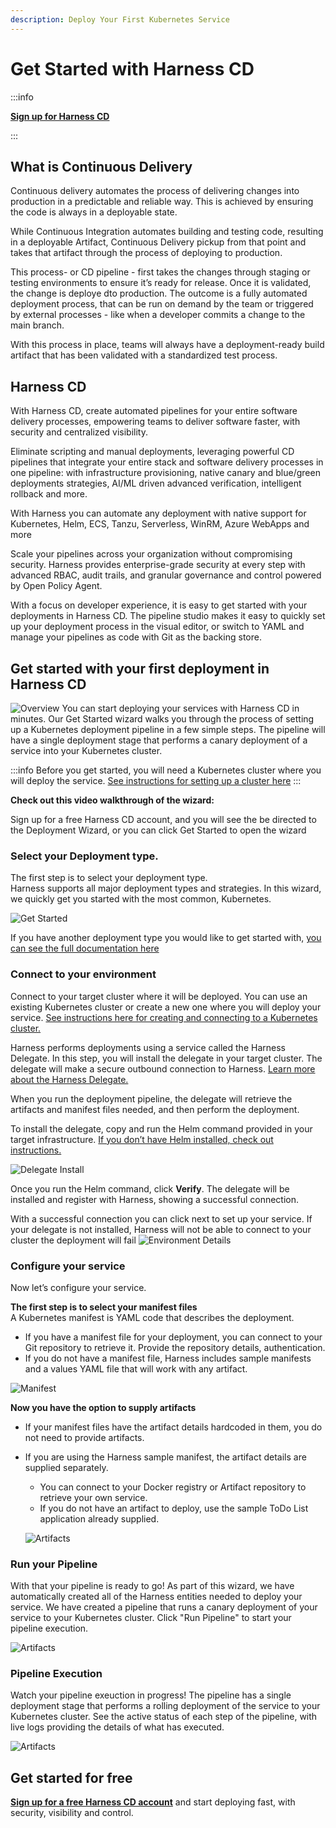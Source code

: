 ```yaml
---
description: Deploy Your First Kubernetes Service
---
```


# Get Started with Harness CD 
<ctabanner
  buttonText="Sign Up"
  title="Deliver software faster"
  tagline="Sign up today to get started for free!"
  link="https://app.harness.io/auth/#/signup/?module=cd"
  closable={true}
/>

:::info

[**Sign up for Harness CD**
](https://app.harness.io/auth/#/signup/?module=cd)

:::



## What is Continuous Delivery

Continuous delivery automates the process of delivering changes into production in a predictable and reliable way.  This is achieved by ensuring the code is always in a deployable state.
  
While Continuous Integration automates building and testing code, resulting in a deployable Artifact, Continuous Delivery pickup from that point and takes that artifact through the process of deploying to production.  

This process- or CD pipeline - first takes the changes through staging or testing environments to ensure it’s ready for release.  Once it is validated, the change is deploye dto production. The outcome is a fully automated deployment process, that can be run on demand by the team or triggered by external processes - like when a developer commits a change to the main branch.   

With this process in place, teams will always have a deployment-ready build artifact that has been validated with a standardized test process. 

## Harness CD

With Harness CD, create automated pipelines for your entire software delivery processes, empowering teams to deliver software faster, with security and centralized visibility.

Eliminate scripting and manual deployments, leveraging powerful CD pipelines that integrate your entire stack and software delivery processes in one pipeline:  with infrastructure provisioning, native canary and blue/green deployments strategies, AI/ML driven advanced verification, intelligent rollback and more.

With Harness you can automate any deployment with native support for Kubernetes, Helm, ECS, Tanzu, Serverless, WinRM, Azure WebApps and more

Scale your pipelines across your organization without compromising security.  Harness provides enterprise-grade security at every step with advanced RBAC, audit trails, and granular governance and control powered by Open Policy Agent.

With a focus on developer experience, it is easy to get started with your deployments in Harness CD.   The pipeline studio makes it easy to quickly set up your deployment process in the visual editor, or switch to YAML and manage your pipelines as code with Git as the backing store.

## Get started with your first deployment in Harness CD
![Overview](static/first-deployment/GetStarted.png)
You can start deploying your services with Harness CD in minutes.  Our Get Started wizard walks you through the process of setting up a Kubernetes deployment pipeline in a few simple steps.   The pipeline will have a single deployment stage that performs a canary deployment of a service into your Kubernetes cluster.

:::info
Before you get started, you will need a Kubernetes cluster where you will deploy the service.  [See instructions for setting up a cluster here](https://developer.harness.io/docs/plg/cd-getting-started-env/)
:::


**Check out this video walkthrough of the wizard:**
<docvideo src="https://www.youtube.com/watch?v=vybcppS6MCw" />


Sign up for a free Harness CD account, and you will see the be directed to the Deployment Wizard, or you can click Get Started to open the wizard

### Select your Deployment type.  
The first step is to select your deployment type.  
Harness supports all major deployment types and strategies.   In this wizard, we quickly get you started with the most common, Kubernetes.  

![Get Started](static/first-deployment/DeploymentType.png)

If you have another deployment type you would like to get started with, [you can see the full documentation here](https://developer.harness.io/docs/category/cd-tutorials)

### Connect to your environment
Connect to your target cluster where it will be deployed.  You can use an existing Kubernetes cluster or create a new one where you will deploy your service.  [See instructions here for creating and connecting to a Kubernetes cluster.](https://developer.harness.io/docs/plg/cd-getting-started-env/)

Harness performs deployments using a service called the Harness Delegate.  In this step, you will install the delegate in your target cluster.  The delegate will make a secure outbound connection to Harness.  [Learn more about the Harness Delegate.](https://developer.harness.io/docs/platform/Delegates/get-started-with-delegates/delegates-overview)

When you run the deployment pipeline, the delegate will retrieve the artifacts and manifest files needed, and then perform the deployment.

To install the delegate, copy and run the Helm command provided in your target infrastructure.  [If you don’t have Helm installed, check out instructions.](https://v3.helm.sh/docs/intro/install/)  

![Delegate Install](static/first-deployment/DelegateInstall.png)

Once you run the Helm command, click **Verify**.  The delegate will be installed and register with Harness, showing a successful connection.

With a successful connection you can click next to set up your service.  If your delegate is not installed, Harness will not be able to connect to your cluster the deployment will fail
![Environment Details](static/first-deployment/EnvironmentDetailsandVerification.png)

### Configure your service
Now let’s configure your service.  

**The first step is to select your manifest files**  
A Kubernetes manifest is YAML code that describes the deployment.  

* If you have a manifest file for your deployment, you can connect to your Git repository to retrieve it.   Provide the repository details, authentication.
* If you do not have a manifest file, Harness includes sample manifests and a values YAML file that will work with any artifact.

![Manifest](static/first-deployment/ServiceConfig1.png)


**Now you have the option to supply artifacts**

* If your manifest files have the artifact details hardcoded in them, you do not need to provide artifacts. 

* If you are using the Harness sample manifest, the artifact details are supplied separately.  
	* You can connect to your Docker registry or Artifact repository to retrieve your own service.  
	* If you do not have an artifact to deploy, use the sample ToDo  List application already supplied.

	![Artifacts](static/first-deployment/ServiceConfig2-artifact.png)


### Run your Pipeline
With that your pipeline is ready to go!  As part of this wizard, we have automatically created all of the Harness entities needed to deploy your service.   We have created a pipeline that runs a canary deployment of your service to your Kubernetes cluster.  Click "Run Pipeline" to start your pipeline execution.

![Artifacts](static/first-deployment/Wizardcomplete.png)

### **Pipeline Execution**

Watch your pipeline exeuction in progress!  The pipeline has a single deployment stage that performs a rolling deployment of the service to your Kubernetes cluster.  See the active status of each step of the pipeline, with live logs providing the details of what has executed.

![Artifacts](static/first-deployment/deployPipeline.png)

## Get started for free

[**Sign up for a free Harness CD account**](https://app.harness.io/auth/#/signup/?module=cd) and start deploying fast, with security, visibility and control.
